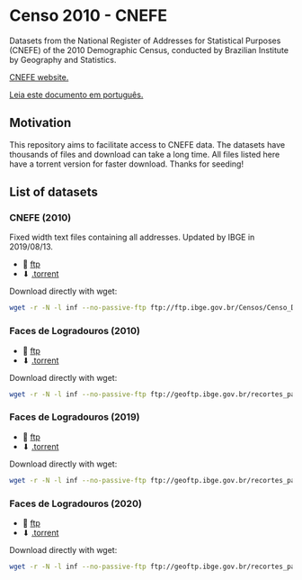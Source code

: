 # Censo 2010 - CNEFE

Datasets from the National Register of Addresses for Statistical Purposes (CNEFE) of the 2010 Demographic Census, conducted by Brazilian Institute by Geography and Statistics.

[CNEFE website.](https://ww2.ibge.gov.br/home/estatistica/populacao/censo2010/cnefe/default_cnefe.shtm)

[Leia este documento em português.](README-pt.md)

## Motivation

This repository aims to facilitate access to CNEFE data. The datasets have thousands of files and download can take a long time. All files listed here have a torrent version for faster download. Thanks for seeding!

## List of datasets

### CNEFE (2010)

Fixed width text files containing all addresses. Updated by IBGE in 2019/08/13.

- 📂 [ftp](https://ftp.ibge.gov.br/Censos/Censo_Demografico_2010/Cadastro_Nacional_de_Enderecos_Fins_Estatisticos)
- ⬇ [.torrent](torrent/cnefe-2010.torrent)

Download directly with wget:

```bash
wget -r -N -l inf --no-passive-ftp ftp://ftp.ibge.gov.br/Censos/Censo_Demografico_2010/Cadastro_Nacional_de_Enderecos_Fins_Estatisticos
```

### Faces de Logradouros (2010)

- 📂 [ftp](https://geoftp.ibge.gov.br/recortes_para_fins_estatisticos/malha_de_setores_censitarios/censo_2010/base_de_faces_de_logradouros_versao_2010)
- ⬇ [.torrent](torrent/cnefe-2010-logradouros-2010.torrent)

Download directly with wget:

```bash
wget -r -N -l inf --no-passive-ftp ftp://geoftp.ibge.gov.br/recortes_para_fins_estatisticos/malha_de_setores_censitarios/censo_2010/base_de_faces_de_logradouros_versao_2010
```

### Faces de Logradouros (2019)

- 📂 [ftp](https://geoftp.ibge.gov.br/recortes_para_fins_estatisticos/malha_de_setores_censitarios/censo_2010/base_de_faces_de_logradouros_versao_2019)
- ⬇ [.torrent](torrent/cnefe-2010-logradouros-2019.torrent)

Download directly with wget:

```bash
wget -r -N -l inf --no-passive-ftp ftp://geoftp.ibge.gov.br/recortes_para_fins_estatisticos/malha_de_setores_censitarios/censo_2010/base_de_faces_de_logradouros_versao_2019
```

### Faces de Logradouros (2020)

- 📂 [ftp](https://geoftp.ibge.gov.br/recortes_para_fins_estatisticos/malha_de_setores_censitarios/censo_2010/base_de_faces_de_logradouros_versao_2020)
- ⬇ [.torrent](torrent/cnefe-2010-logradouros-2020.torrent)

Download directly with wget:

```bash
wget -r -N -l inf --no-passive-ftp ftp://geoftp.ibge.gov.br/recortes_para_fins_estatisticos/malha_de_setores_censitarios/censo_2010/base_de_faces_de_logradouros_versao_2020
```
